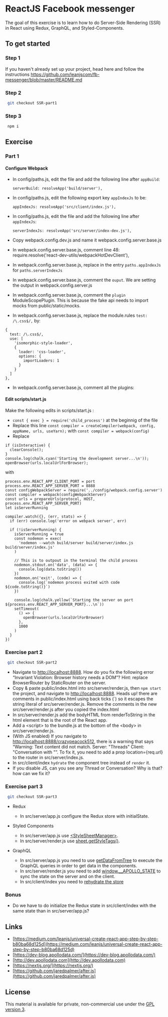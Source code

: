 # ReactJS Facebook messenger

The goal of this exercise is to learn how to do Server-Side Rendering (SSR) in React using Redux, GraphQL, and Styled-Components.

## To get started

### Step 1

If you haven't already set up your project, head here and follow the instructions https://github.com/leanjscom/fb-messenger/blob/master/README.md


### Step 2
```sh
 git checkout SSR-part1
 ```

### Step 3
```sh
 npm i
 ```

## Exercise


### Part 1

#### Configure Webpack

- In config/paths.js, edit the file and add the following line after `appBuild`:

  ```serverBuild: resolveApp('build/server'),```
- In config/paths.js, edit the following export key `appIndexJs` to be:

  ```appIndexJs: resolveApp('src/client/index.js'),```
- In config/paths.js, edit the file and add the following line after `appIndexJs`:

    ```serverIndexJs: resolveApp('src/server/index-dev.js'),```
- Copy webpack.config.dev.js and name it webpack.config.server.base.js
- In webpack.config.server.base.js, comment line 48: require.resolve('react-dev-utils/webpackHotDevClient'),
- In webpack.config.server.base.js, replace in the entry `paths.appIndexJs` for `paths.serverIndexJs`
- In webpack.config.server.base.js, comment the `ouput`. We are setting the output in webpack.config.server.js
- In webpack.config.server.base.js, comment the `plugin` ModuleScopePlugin. This is because the fake api needs to import mocks from public/static/mocks.
- In webpack.config.server.base.js, replace the module.rules `test: /\.css$/,` by:
```
{
  test: /\.css$/,
  use: [
    'isomorphic-style-loader',
    {
      loader: 'css-loader',
      options: {
        importLoaders: 1
      }
    }
  ]
},
```
- In webpack.config.server.base.js, comment all the plugins:

#### Edit scripts/start.js

Make the following edits in scripts/start.js :
- `const { exec } = require('child_process')` at the beginnig of the file
- Replace this line `const compiler = createCompiler(webpack, config, appName, urls, useYarn);` with `const compiler = webpack(config)`
- Replace
```
if (isInteractive) {
  clearConsole();
}
console.log(chalk.cyan('Starting the development server...\n'));
openBrowser(urls.localUrlForBrowser);
```
with
```
process.env.REACT_APP_CLIENT_PORT = port
process.env.REACT_APP_SERVER_PORT = 8888
const configWebpackServer = require('../config/webpack.config.server')
const compiler = webpack(configWebpackServer)
const urls = prepareUrls(protocol, HOST, process.env.REACT_APP_SERVER_PORT)
let isServerRunning

compiler.watch({}, (err, stats) => {
  if (err) console.log('error on webpack server', err)

  if (!isServerRunning) {
    isServerRunning = true
    const nodemon = exec(
      'nodemon --watch build/server build/server/index.js build/server/index.js'
    )

    // This is to outpout in the terminal the child process
    nodemon.stdout.on('data', (data) => {
      console.log(data.toString())
    })
    nodemon.on('exit', (code) => {
      console.log(`nodemon process exited with code ${code.toString()}`)
    })

    console.log(chalk.yellow(`Starting the server on port ${process.env.REACT_APP_SERVER_PORT}...\n`))
    setTimeout(
      () => {
        openBrowser(urls.localUrlForBrowser)
      },
      1000
    )
  }
})
```
### Exercise part 2

```sh
 git checkout SSR-part2
 ```
 
* Navigate to [http://localhost:8888](http://localhost:8888). How do you fix the following error “Invariant Violation: Browser history needs a DOM”? Hint: replace BrowserRouter by StaticRouter on the server.
* Copy & paste public/index.html into src/server/render.js, then `npm start` the project, and navigate to [http://localhost:8888](http://localhost:8888). Heads up! there are comments in public/index.html using back ticks (\`) so it escapes the string literal of src/server/render.js. Remove the comments in the new src/server/render.js after you copied the index.html
* In src/server/render.js add the bodyHTML from renderToString in the html element that is the root of the React app.  
* Add a &lt;script&gt; to the bundle.js at the bottom of the &lt;body&gt; in src/server/render.js.
* (With JS enabled) If you navigate to [http://localhost:8888/crazypeacock512](http://localhost:8888/crazypeacock512), there is a warning that says “Warning: Text content did not match. Server: "Threads" Client: "Conversation with "”. To fix it, you need to add a prop location={req.url} to the router in src/server/index.js.
* In src/client/index `hydrate` the component tree instead of `render` it.
* If you disable JS, can you see any Thread or Conversation? Why is that? how can we fix it?

### Exercise part 3

```sh
 git checkout SSR-part3
 ```

* Redux
  * In src/server/app.js configure the Redux store with initialState.

* Styled Components
  * In src/server/app.js use [&lt;StyleSheetManager&gt;](https://www.styled-components.com/docs/advanced#server-side-rendering).
  * In src/server/render.js use [sheet.getStyleTags()](https://www.styled-components.com/docs/advanced#server-side-rendering).

* GraphQL
  * In src/server/app.js you need to use [getDataFromTree](https://www.apollographql.com/docs/react/features/server-side-rendering.html#getDataFromTree) to execute the GraphQL queries in order to get data in the components.
  * In src/server/render.js you need to add [window.__APOLLO_STATE](https://github.com/apollographql/react-docs/blob/master/source/server-side-rendering.md) to sync the state on the server and on  the client.
  * In src/client/index you need to [rehydrate the store](https://www.apollographql.com/docs/react/features/server-side-rendering.html#store-rehydration)

### Bonus

* Do we have to do initialize the Redux state in src/client/index with the same state than in src/server/app.js?

## Links

* [https://medium.com/leanjs/universal-create-react-app-step-by-step-b80ba68d125d](https://medium.com/leanjs/universal-create-react-app-step-by-step-b80ba68d125d)
* [https://dev-blog.apollodata.com/](https://dev-blog.apollodata.com/)
* [http://dev.apollodata.com](http://dev.apollodata.com)
* [https://nextjs.org/](https://nextjs.org/)
* [https://github.com/jaredpalmer/after.js](https://github.com/jaredpalmer/after.js)

## License

This material is available for private, non-commercial use under the [GPL version 3](http://www.gnu.org/licenses/gpl-3.0-standalone.html).

